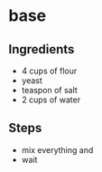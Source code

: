 # base

## Ingredients
- 4 cups of flour
- yeast
- teaspon of salt
- 2 cups of water

## Steps
- mix everything and
- wait
